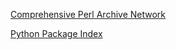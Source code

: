 [Comprehensive Perl Archive Network](https://metacpan.org/author/CMLH)

[Python Package Index](https://pypi.org/user/cmlh/)
